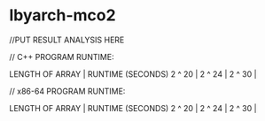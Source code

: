 # lbyarch-mco2

//PUT RESULT ANALYSIS HERE


// C++ PROGRAM RUNTIME:

LENGTH OF ARRAY |  RUNTIME (SECONDS)
2 ^ 20          | 
2 ^ 24          |
2 ^ 30          |


// x86-64 PROGRAM RUNTIME:

LENGTH OF ARRAY |  RUNTIME (SECONDS)
2 ^ 20          | 
2 ^ 24          |
2 ^ 30          |